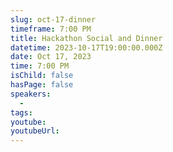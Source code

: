 ```yaml
---
slug: oct-17-dinner
timeframe: 7:00 PM
title: Hackathon Social and Dinner
datetime: 2023-10-17T19:00:00.000Z
date: Oct 17, 2023
time: 7:00 PM
isChild: false
hasPage: false
speakers:
  -
tags:
youtube:
youtubeUrl:
---
```

